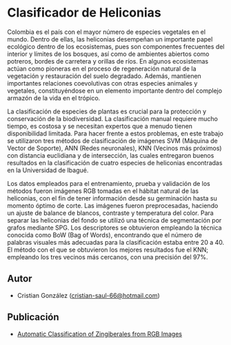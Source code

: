 # Clasificador de Heliconias

Colombia es el país con el mayor número de especies vegetales en el mundo. Dentro de ellas, las heliconias desempeñan un importante papel ecológico dentro de los ecosistemas, pues son componentes frecuentes del interior y límites de los bosques, así como de ambientes abiertos como potreros, bordes de carretera y orillas de ríos. En algunos ecosistemas actúan como pioneras en el proceso de regeneración natural de la vegetación y restauración del suelo degradado. Además, mantienen importantes relaciones coevolutivas con otras especies animales y vegetales, constituyéndose en un elemento importante dentro del complejo armazón de la vida en el trópico.

La clasificación de especies de plantas es crucial para la protección y conservación de la biodiversidad. La clasificación manual requiere mucho tiempo, es costosa y se necesitan expertos que a menudo tienen disponibilidad limitada. Para hacer frente a estos problemas, en este trabajo se utilizaron tres métodos de clasificación de imágenes SVM (Máquina de Vector de Soporte), ANN (Redes neuronales), KNN (Vecinos más próximos) con distancia euclidiana y de intersección, las cuales entregaron buenos resultados en la clasificación de cuatro especies de heliconias encontradas en la Universidad de Ibagué. 

Los datos empleados para el entrenamiento, prueba y validación de los métodos fueron imágenes RGB tomadas en el hábitat natural de las heliconias, con el fin de tener información desde su germinación hasta su momento óptimo de corte. Las imágenes fueron preprocesadas, haciendo un ajuste de balance de blancos, contraste y temperatura del color. Para separar las heliconias del fondo se utilizó una técnica de segmentación por grafos mediante SPG. Los descriptores se obtuvieron empleando la técnica conocida como BoW (Bag of Words), encontrando que el número de palabras visuales más adecuadas para la clasificación estaba entre 20 a 40. El método con el que se obtuvieron los mejores resultados fue el KNN; empleando los tres vecinos más cercanos, con una precisión del 97%.

## Autor

- Cristian González (<cristian-saul-66@hotmail.com>)

## Publicación

- [Automatic Classification of Zingiberales from RGB Images]([https://pages.github.com/](https://link.springer.com/chapter/10.1007/978-3-030-77004-4_19))
